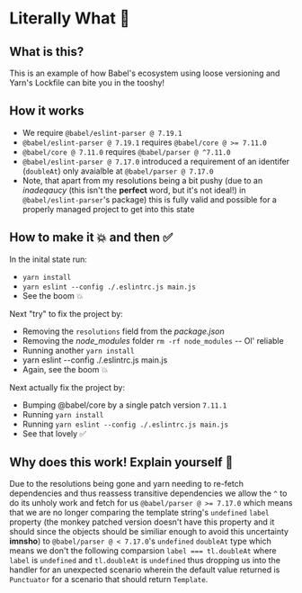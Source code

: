 # Literally What 🤨

## What is this?

This is an example of how Babel's ecosystem using loose versioning and Yarn's Lockfile can bite you in the tooshy!

## How it works

- We require `@babel/eslint-parser @ 7.19.1`
- `@babel/eslint-parser @ 7.19.1` requires `@babel/core @ >= 7.11.0`
- `@babel/core @ 7.11.0` requires `@babel/parser @ ^7.11.0`
- `@babel/eslint-parser @ 7.17.0` introduced a requirement of an identifer (`doubleAt`) only avaialble at `@babel/parser @ 7.17.0` 
- Note, that apart from my resolutions being a bit pushy (due to an _inadeqaucy_ (this isn't the __perfect__ word, but it's not ideal!) in `@babel/eslint-parser`'s package) this is fully valid and possible for a properly managed project to get into this state

## How to make it 💥 and then ✅

In the inital state run:

- `yarn install`
- `yarn eslint --config ./.eslintrc.js main.js`
- See the boom 💥

Next "try" to fix the project by:

- Removing the `resolutions` field from the _package.json_
- Removing the _node_modules_ folder `rm -rf node_modules` -- Ol' reliable
- Running another `yarn install`
- yarn eslint --config ./.eslintrc.js main.js
- Again, see the boom 💥

Next actually fix the project by:

- Bumping @babel/core by a single patch version `7.11.1`
- Running `yarn install`
- Running `yarn eslint --config ./.eslintrc.js main.js`
- See that lovely ✅

## Why does this work! Explain yourself 👊

Due to the resolutions being gone and yarn needing to re-fetch dependencies and thus reassess transitive dependencies we allow the `^` to do its unholy work and fetch for us `@babel/parser @ >= 7.17.0` which means that we are no longer comparing the template string's `undefined` `label` property (the monkey patched version doesn't have this property and it should since the objects should be similiar enough to avoid this uncertainty __imnsho__) to `@babel/parser @ < 7.17.0`'s `undefined` `doubleAt` type which means we don't the following comparsion `label === tl.doubleAt` where `label` is `undefined` and `tl.doubleAt` is `undefined` thus dropping us into the handler for an unexpected scenario wherein the default value returned is `Punctuator` for a scenario that should return `Template`.
